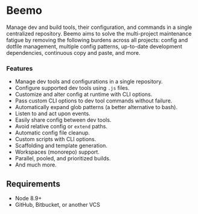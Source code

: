 # Beemo

Manage dev and build tools, their configuration, and commands in a single centralized repository.
Beemo aims to solve the multi-project maintenance fatigue by removing the following burdens across
all projects: config and dotfile management, multiple config patterns, up-to-date development
dependencies, continuous copy and paste, and more.

### Features

- Manage dev tools and configurations in a single repository.
- Configure supported dev tools using `.js` files.
- Customize and alter config at runtime with CLI options.
- Pass custom CLI options to dev tool commands without failure.
- Automatically expand glob patterns (a better alternative to bash).
- Listen to and act upon events.
- Easily share config between dev tools.
- Avoid relative config or `extend` paths.
- Automatic config file cleanup.
- Custom scripts with CLI options.
- Scaffolding and template generation.
- Workspaces (monorepo) support.
- Parallel, pooled, and prioritized builds.
- And much more.

## Requirements

- Node 8.9+
- GitHub, Bitbucket, or another VCS
